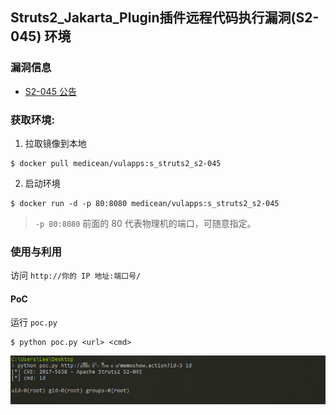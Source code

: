 ## Struts2_Jakarta_Plugin插件远程代码执行漏洞(S2-045) 环境

### 漏洞信息

 * [S2-045 公告](https://cwiki.apache.org/confluence/display/WW/S2-045)

### 获取环境:

1. 拉取镜像到本地

 ```
$ docker pull medicean/vulapps:s_struts2_s2-045
 ```

2. 启动环境

 ```
$ docker run -d -p 80:8080 medicean/vulapps:s_struts2_s2-045
 ```
 > `-p 80:8080` 前面的 80 代表物理机的端口，可随意指定。 

### 使用与利用

访问 `http://你的 IP 地址:端口号/`

#### PoC

运行 `poc.py`

 ```
$ python poc.py <url> <cmd>
 ```
![](s2-045-1.png)

